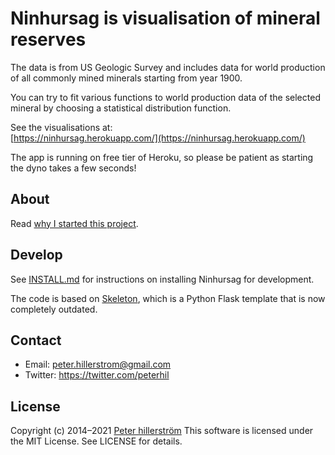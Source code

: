 # Ninhursag is visualisation of mineral reserves

The data is from US Geologic Survey and includes data for world
production of all commonly mined minerals starting from year 1900.

You can try to fit various functions to world production data of
the selected mineral by choosing a statistical distribution function.

See the visualisations at:  
[https://ninhursag.herokuapp.com/](https://ninhursag.herokuapp.com/)

The app is running on free tier of Heroku, so please be patient as
starting the dyno takes a few seconds!

## About

Read [why I started this project](./pages/flat/About.md).

## Develop

See [INSTALL.md](./docs/INSTALL.md) for instructions on installing
Ninhursag for development.

The code is based on [Skeleton](https://github.com/peterhil/skeleton),
which is a Python Flask template that is now completely outdated.

## Contact

- Email: peter.hillerstrom@gmail.com
- Twitter: https://twitter.com/peterhil

## License

Copyright (c) 2014–2021 [Peter hillerström](https://github.com/peterhil)
This software is licensed under the MIT License. See LICENSE for details.
